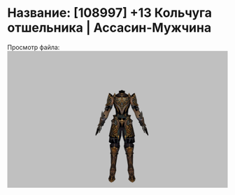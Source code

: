 # Название: [108997] +13 Кольчуга отшельника | Ассасин-Мужчина

Просмотр файла:
![p060033.png](p060033.png)